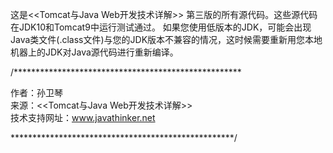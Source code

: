 这是<<Tomcat与Java Web开发技术详解>> 第三版的所有源代码。这些源代码在JDK10和Tomcat9中运行测试通过。
如果您使用低版本的JDK，可能会出现Java类文件(.class文件)与您的JDK版本不兼容的情况，这时候需要重新用您本地机器上的JDK对Java源代码进行重新编译。

/****************************************************

 作者：孙卫琴                                     
 来源：<<Tomcat与Java Web开发技术详解>>           
 技术支持网址：www.javathinker.net           
 
 ***************************************************/
